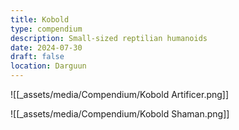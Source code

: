 ```yaml
---
title: Kobold
type: compendium
description: Small-sized reptilian humanoids
date: 2024-07-30
draft: false
location: Darguun
---
```

![[_assets/media/Compendium/Kobold Artificer.png]]

![[_assets/media/Compendium/Kobold Shaman.png]]